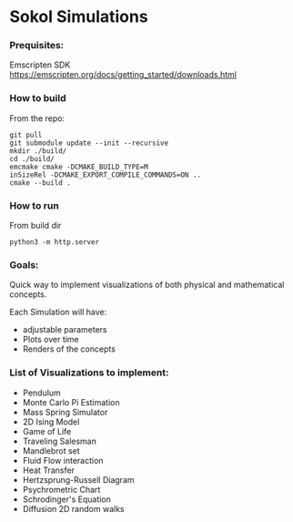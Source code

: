 # Sokol Simulations


### Prequisites:
Emscripten SDK
https://emscripten.org/docs/getting_started/downloads.html


### How to build
From the repo:
```
git pull
git submodule update --init --recursive
mkdir ./build/
cd ./build/
emcmake cmake -DCMAKE_BUILD_TYPE=M
inSizeRel -DCMAKE_EXPORT_COMPILE_COMMANDS=ON ..
cmake --build .
```

### How to run
From build dir
```
python3 -m http.server
```

### Goals:
Quick way to implement visualizations of both physical and mathematical concepts. 

Each Simulation will have: 
 - adjustable parameters
 - Plots over time
 - Renders of the concepts

### List of Visualizations to implement:
 - Pendulum
 - Monte Carlo Pi Estimation
 - Mass Spring Simulator
 - 2D Ising Model
 - Game of Life
 - Traveling Salesman
 - Mandlebrot set
 - Fluid Flow interaction
 - Heat Transfer
 - Hertzsprung-Russell Diagram
 - Psychrometric Chart
 - Schrodinger's Equation
 - Diffusion 2D random walks
